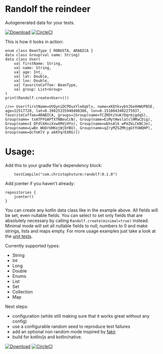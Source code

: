 # Randolf the reindeer
Autogenerated data for your tests.

[![Download](https://api.bintray.com/packages/christophsturm/maven/randolf/images/download.svg)](https://bintray.com/christophsturm/maven/randolf/_latestVersion)
[![CircleCI](https://circleci.com/gh/christophsturm/randolf/tree/master.svg?style=svg)](https://circleci.com/gh/christophsturm/randolf/tree/master)

This is how it looks in action:
```
enum class BeanType { ROBUSTA, ARABICA }
data class Group(val name: String)
data class User(
    val firstName: String,
    val name: String,
    val age: Int,
    val lat: Double,
    val lon: Double,
    val favoriteCoffee: BeanType,
    val group: List<Group>
)
print(Randolf.create<User>())
        
//=> User(firstName=UVQyniDCPDuxYleOqVlx, name=xKQtkvybVJGeXHWUPBSE, age=12517728, lat=0.39825335948498386, lon=0.1518043402275937, favoriteCoffee=ARABICA, groups=[Group(name=TCZRDtzVuKrDqrmjgdqS), Group(name= txATFFGAPTXTNBeuCcN), Group(name=EiMytHwslatclHMaCDig), Group(name=I DFdlkHxiXxwXMdjHYo), Group(name=wbhsAlk wPmZkLCkBCJe), Group(name=LwBn WbOrUHKojWjbYBU), Group(name=qZryMZSZMhjgGtYUWQHP), Group(name=QcfoKlV p akKYqrEXRG)])
```

# Usage:
Add this to your gradle file's dependency block:

```
    testCompile("com.christophsturm:randolf:0.1.0")
```

Add jcenter if you haven't already:

```
repositories {
    jcenter()
}
```

You can create any kotlin data class like in the example above. All fields will be set, even nullable fields.
You can select to set only fields that are absolutely necessary by calling `Randolf.create(minimal=true)` instead.
Minimal mode will set all nullable fields to null, numbers to 0 and make strings, lists and maps empty.
For more usage examples just take a look at the [unit tests](src/test/kotlin/randolf/RandolfTest.kt).


Currently supported types:
* String
* Int
* Long
* Double
* Enums
* List
* Set
* Collection
* Map

Next steps:
* configuration (while still making sure that it works great without any config)
* use a configurable random seed to reproduce test failures 
* add an optional non random mode inspired by [fakir](https://github.com/dmcg/fakir)
* build for kotlin/js and kotlin/native. 

[![Download](https://api.bintray.com/packages/christophsturm/maven/randolf/images/download.svg)](https://bintray.com/christophsturm/maven/randolf/_latestVersion)
[![CircleCI](https://circleci.com/gh/christophsturm/randolf/tree/master.svg?style=svg)](https://circleci.com/gh/christophsturm/randolf/tree/master)